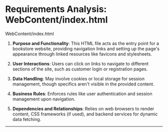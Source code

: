 # Requirements Analysis: WebContent/index.html

WebContent/index.html
1. **Purpose and Functionality**: This HTML file acts as the entry point for a bookstore website, providing navigation links and setting up the page's appearance through linked resources like favicons and stylesheets.

2. **User Interactions**: Users can click on links to navigate to different sections of the site, such as customer login or registration pages.

3. **Data Handling**: May involve cookies or local storage for session management, though specifics aren't visible in the provided content.

4. **Business Rules**: Enforces rules like user authentication and session management upon navigation.

5. **Dependencies and Relationships**: Relies on web browsers to render content, CSS frameworks (if used), and backend services for dynamic data fetching.

---